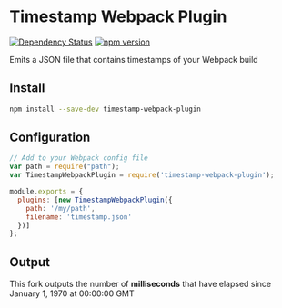 # Timestamp Webpack Plugin

[![Dependency Status](https://david-dm.org/herereadthis/russano.svg)](https://david-dm.org/herereadthis/russano)
[![npm version](https://badge.fury.io/js/timestamp-webpack-plugin.svg)](https://www.npmjs.com/package/timestamp-webpack-plugin)

Emits a JSON file that contains timestamps of your Webpack build

## Install

```bash
npm install --save-dev timestamp-webpack-plugin 
```

## Configuration

```js
// Add to your Webpack config file
var path = require("path");
var TimestampWebpackPlugin = require('timestamp-webpack-plugin');

module.exports = {
  plugins: [new TimestampWebpackPlugin({
    path: '/my/path',
    filename: 'timestamp.json'
  })]
};  
```

## Output

This fork outputs the number of **milliseconds** that have elapsed since January 1, 1970 at 00:00:00 GMT 

